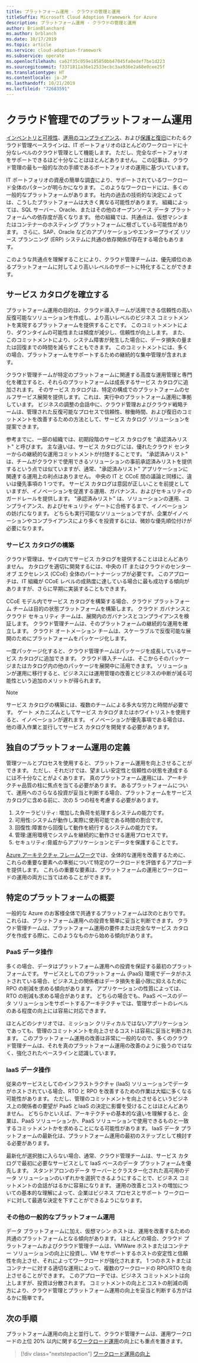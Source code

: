 ```yaml
---
title: プラットフォーム運用 - クラウドの管理と運用
titleSuffix: Microsoft Cloud Adoption Framework for Azure
description: プラットフォーム運用 - クラウドの管理と運用
author: BrianBlanchard
ms.author: brblanch
ms.date: 10/17/2019
ms.topic: article
ms.service: cloud-adoption-framework
ms.subservice: operate
ms.openlocfilehash: ca62f35c059e185850bb47045fa0edef7be1d223
ms.sourcegitcommit: f3371811a36e12533ecbc3aa936e2a68e0cee25f
ms.translationtype: HT
ms.contentlocale: ja-JP
ms.lasthandoff: 10/21/2019
ms.locfileid: "72683591"
---
```

# <a name="platform-operations-in-cloud-management"></a>クラウド管理でのプラットフォーム運用

[インベントリと可視性](./inventory.md)、[運用のコンプライアンス](./operational-compliance.md)、および[保護と復旧](./protect.md)にわたるクラウド管理ベースラインは、IT ポートフォリオのほとんどのワークロードに十分なレベルのクラウド管理として機能します。 ただし、完全なポートフォリオをサポートできるほど十分なことはほとんどありません。 この記事は、クラウド管理の最も一般的な次の手順であるポートフォリオの運用に基づいています。

IT ポートフォリオの資産の簡単な調査により、サポートされているワークロード全体のパターンが明らかになります。 このようなワークロードには、多くの一般的なプラットフォームがあります。 社内の過去の技術的な決定によっては、こうしたプラットフォームは大きく異なる可能性があります。 組織によっては、SQL サーバー、Oracle、またはその他のオープンソース データ プラットフォームへの依存度が高くなります。 他の組織では、共通点は、仮想マシンまたはコンテナーのホスティング プラットフォームに根ざしている可能性があります。 さらに、SAP、Oracle などのアプリケーションやエンタープライズ リソース プランニング (ERP) システムに共通の依存関係が存在する場合もあります。

このような共通点を理解することにより、クラウド管理チームは、優先順位のあるプラットフォームに対してより高いレベルのサポートに特化することができます。

## <a name="establish-a-service-catalog"></a>サービス カタログを確立する

プラットフォーム運用の目的は、クラウド導入チームが活用できる信頼性の高い反復可能なソリューションを作成し、より高いレベルのビジネス コミットメントを実現するプラットフォームを提供することです。 このコミットメントにより、ダウンタイムの可能性または頻度が減少し、信頼性が向上します。 また、このコミットメントにより、システム障害が発生した場合に、データ損失の量または回復までの時間を減らすこともできます。 このコミットメントには、多くの場合、プラットフォームをサポートするための継続的な集中管理が含まれます。

クラウド管理チームが特定のプラットフォームに関連する高度な運用管理と専門化を確立すると、それらのプラットフォームは成長するサービス カタログに追加されます。 そのサービス カタログは、特定の構成でのプラットフォームのセルフサービス展開を提供します。これは、実行中のプラットフォーム運用に準拠しています。 ビジネスの調整の会話中に、クラウド管理およびクラウド戦略チームは、管理された反復可能なプロセスで信頼性、稼働時間、および復旧のコミットメントを改善するための方法として、サービス カタログ ソリューションを提案できます。

参考までに、一部の組織では、初期段階のサービス カタログを "承認済みリスト" と呼びます。 主な違いは、サービス カタログには、優れたクラウド センターからの継続的な運用コミットメントが付随することです。 "承認済みリスト" は、チームがクラウドで使用できるソリューションの事前承認済みリストを提供するという点では似ていますが、通常、"承認済みリスト" アプリケーションに関連する運用上の利点はありません。 中央の IT と CCoE 間の議論と同様に、違いは優先事項の 1 つです。 サービス カタログは意図が正しいことを前提としていますが、イノベーションを促進する運用、ガバナンス、およびセキュリティのガードレールを提供します。 "承認済みリスト" は、ソリューションの運用、コンプライアンス、およびセキュリティ ゲートに合格するまで、イノベーションの妨げになります。 どちらも実行可能なソリューションですが、企業がイノベーションやコンプライアンスにより多くを投資するには、微妙な優先順位付けが必要になります。

### <a name="building-the-service-catalog"></a>サービス カタログの構築

クラウド管理は、サイロ内でサービス カタログを提供することはほとんどありません。 カタログを適切に開発するには、中央の IT またはクラウドのセンター オブ エクセレンス (CCoE) 全体のパートナーシップが必要です。 このアプローチは、IT 組織が CCoE レベルの成熟度に達している場合に最も成功する傾向がありますが、さらに早期に実装することもできます。

CCoE モデル内でサービス カタログを構築する場合、クラウド プラットフォーム チームは目的の状態プラットフォームを構築します。 クラウド ガバナンスとクラウド セキュリティ チームは、展開内のガバナンスとコンプライアンスを検証します。 クラウド管理チームは、そのプラットフォームの継続的な運用を確立します。 クラウド オートメーション チームは、スケーラブルで反復可能な展開のためにプラットフォームをパッケージ化します。

一度パッケージ化すると、クラウド管理チームはパッケージを成長しているサービス カタログに追加できます。 クラウド導入チームは、そこからそのパッケージまたはカタログ内の他のパッケージを展開中に活用できます。 ソリューションが運用に移行すると、ビジネスには運用管理の改善とビジネスの中断が減る可能性という追加のメリットが得られます。

> [!NOTE]
> サービス カタログの構築には、複数のチームによる多大な労力と時間が必要です。 ゲート メカニズムとしてサービス カタログまたはホワイトリストを使用すると、イノベーションが遅れます。 イノベーションが優先事項である場合は、他の導入作業と並行してサービス カタログを開発する必要があります。

## <a name="defining-your-own-platform-operations"></a>独自のプラットフォーム運用の定義

管理ツールとプロセスを使用すると、プラットフォーム運用を向上させることができます。 ただし、それだけでは、望ましい安定性と信頼性の状態を達成するには不十分なことがよくあります。 真のプラットフォーム運用には、アーキテクチャ品質の柱に焦点を当てる必要があります。 あるプラットフォームについて、運用へのさらなる投資が妥当と判断する場合、プラットフォームをサービス カタログに含める前に、次の 5 つの柱を考慮する必要があります。

1. スケーラビリティ: 増加した負荷を処理するシステムの能力です。
2. 可用性:システムが動作し実際に使用可能である時間の割合です。
3. 回復性:障害から回復して動作を続行するシステムの能力です。
4. 管理:運用環境でシステムを継続的に動作させる運用プロセスです。
5. セキュリティ:脅威からアプリケーションとデータを保護することです。

[Azure アーキテクチャ フレームワーク](https://docs.microsoft.com/azure/architecture/guide/pillars)では、全体的な運用を改善するために、これらの重要な要素への準拠について特定のワークロードを評価するアプローチを提供します。 これらの重要な要素は、プラットフォームの運用とワークロードの運用の両方に当てはめることができます。

## <a name="getting-started-with-specific-platforms"></a>特定のプラットフォームの概要

一般的な Azure のお客様全体で共通するプラットフォームは次のとおりです。これらは、プラットフォーム運用への投資を簡単に妥当と判断できます。 クラウド管理チームは、プラットフォーム運用の要件または完全なサービス カタログを作成する際に、このようなものから始める傾向があります。

### <a name="paas-data-operations"></a>PaaS データ操作

多くの場合、データはプラットフォーム運用への投資を保証する最初のプラットフォームです。 サービスとしてのプラットフォーム (PaaS) 環境でデータがホストされている場合、ビジネス上の関係者はデータ損失を最小限に抑えるために RPO の削減を求める傾向があります。 アプリケーションの性質によっては、RTO の削減も求める場合があります。 どちらの場合でも、PaaS ベースのデータ ソリューションをサポートするアーキテクチャでは、管理サポートのレベルのある程度の向上には容易に対応できます。

ほとんどのシナリオでは、ミッション クリティカルではないアプリケーションであっても、管理のコミットメントを向上させるコストは容易に妥当と判断されます。 このプラットフォーム運用の改善は非常に一般的なので、多くのクラウド管理チームは、それを真のプラットフォーム運用の改善のように扱うのではなく、強化されたベースラインと認識しています。

### <a name="iaas-data-operations"></a>IaaS データ操作

従来のサービスとしてのインフラストラクチャ (IaaS) ソリューションでデータがホストされている場合、RTO と RPO を改善するための作業は大幅に多くなる可能性があります。 ただし、管理のコミットメントを向上させるというビジネス上の関係者の要望が PaaS とIaaS の決定に影響を受けることはほとんどありません。 どちらかといえば、アーキテクチャの基本的な違いを理解すると、企業は、PaaS ソリューションか、PaaS ソリューションで使用できるものと一致するコミットメントかを求めることになる可能性があります。 IaaS データ プラットフォームの最新化は、プラットフォーム運用の最初のステップとして検討する必要があります。

最新化が選択肢に入らない場合、通常、クラウド管理チームは、サービス カタログで最初に必要なサービスとして IaaS ベースのデータ プラットフォームを優先します。 スタンドアロンのデータ サーバーとクラスター化された高可用のデータ ソリューションのいずれかを選択できるようにすることで、ビジネス コミットメントの会話がはるかに容易になります。 運用の改善とコストの増加についての基本的な理解によって、企業はビジネス プロセスとサポート ワークロードに対して最適な決定を下すことができるようになります。

### <a name="other-common-platform-operations"></a>その他の一般的なプラットフォーム運用

データ プラットフォームに加え、仮想マシン ホストは、運用を改善するための共通のプラットフォームとなる傾向があります。 ほとんどの場合、クラウド プラットフォームおよびクラウド管理チームは、VMWare ホストまたはコンテナー ソリューションの向上に投資し、VM をサポートするホストの安定性と信頼性を向上させ、それによってワークロードが強化されます。 1 つのホストまたはコンテナーに対する適切な運用によって、複数のワークロードの RPO/RTO を向上させることができます。 このアプローチでは、ビジネス コミットメントは向上しますが、投資は分散されます。 コミットメントの向上とコストの削減の両方により、クラウド管理とプラットフォーム運用の向上を妥当と判断する方がはるかに簡単です。

## <a name="next-steps"></a>次の手順

プラットフォーム運用の向上と並行して、クラウド管理チームは、運用ワークロードの上位 20% 以内に関する[ワークロード運用](./workload.md)の向上にも重点を置きます。

> [!div class="nextstepaction"]
> [ワークロード運用の向上](./workload.md)
